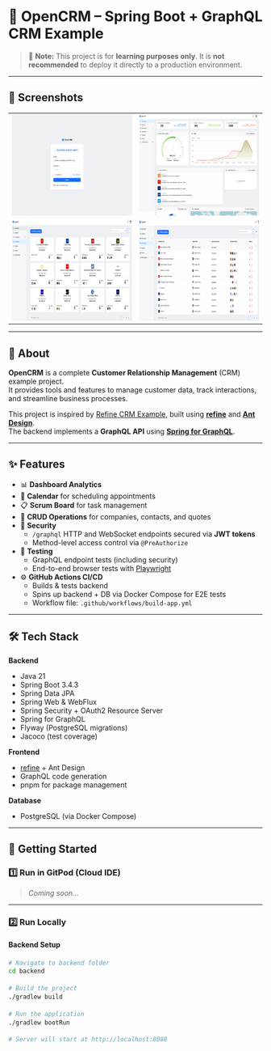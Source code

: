 # 🏢 OpenCRM – Spring Boot + GraphQL CRM Example

> 🚨 **Note:** This project is for **learning purposes only**. It is **not recommended** to deploy it directly to a production environment.

---

## 📸 Screenshots

<table>
  <tr>
    <td style="width: 50%;"><img src="document/signin.png" alt="SignIn" style="width: 100%; height: 200px;" /></td>
    <td style="width: 50%;"><img src="document/dashboard.png" alt="Dashboard" style="width: 100%; height: 200px;" /></td>
  </tr>
  <tr>
    <td style="width: 50%;"><img src="document/company01.png" alt="Company 01" style="width: 100%; height: 200px;" /></td>
    <td style="width: 50%;"><img src="document/company02.png" alt="Company 02" style="width: 100%; height: 200px;" /></td>
  </tr>
</table>

---

## 📖 About

**OpenCRM** is a complete **Customer Relationship Management** (CRM) example project.  
It provides tools and features to manage customer data, track interactions, and streamline business processes.

This project is inspired by [Refine CRM Example](https://github.com/refinedev/refine/tree/main/examples/app-crm), built using **[refine](https://refine.dev/)** and **[Ant Design](https://ant.design/)**.  
The backend implements a **GraphQL API** using **[Spring for GraphQL](https://github.com/spring-projects/spring-graphql)**.

---

## ✨ Features

- 📊 **Dashboard Analytics**
- 📅 **Calendar** for scheduling appointments
- 📋 **Scrum Board** for task management
- 🔄 **CRUD Operations** for companies, contacts, and quotes
- 🔐 **Security**
  - `/graphql` HTTP and WebSocket endpoints secured via **JWT tokens**
  - Method-level access control via `@PreAuthorize`
- 🧪 **Testing**
  - GraphQL endpoint tests (including security)
  - End-to-end browser tests with [Playwright](https://playwright.dev/)
- ⚙️ **GitHub Actions CI/CD**
  - Builds & tests backend
  - Spins up backend + DB via Docker Compose for E2E tests
  - Workflow file: `.github/workflows/build-app.yml`

---

## 🛠 Tech Stack

**Backend**
- Java 21
- Spring Boot 3.4.3
- Spring Data JPA
- Spring Web & WebFlux
- Spring Security + OAuth2 Resource Server
- Spring for GraphQL
- Flyway (PostgreSQL migrations)
- Jacoco (test coverage)

**Frontend**
- [refine](https://refine.dev/) + Ant Design
- GraphQL code generation
- pnpm for package management

**Database**
- PostgreSQL (via Docker Compose)

---

## 🚀 Getting Started

### 1️⃣ Run in GitPod (Cloud IDE)
> _Coming soon..._

---

### 2️⃣ Run Locally

#### **Backend Setup**
```bash
# Navigate to backend folder
cd backend

# Build the project
./gradlew build

# Run the application
./gradlew bootRun

# Server will start at http://localhost:8080
